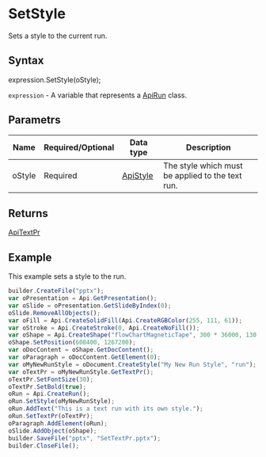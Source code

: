 # SetStyle

Sets a style to the current run.

## Syntax

expression.SetStyle(oStyle);

`expression` - A variable that represents a [ApiRun](../ApiRun.md) class.

## Parametrs

| **Name** | **Required/Optional** | **Data type** | **Description** |
| ------------- | ------------- | ------------- | ------------- |
| oStyle | Required | [ApiStyle](../../../Word/ApiStyle/ApiStyle.md) | The style which must be applied to the text run. |

## Returns

[ApiTextPr](../../ApiTextPr/ApiTextPr.md)

## Example

This example sets a style to the run.

```javascript
builder.CreateFile("pptx");
var oPresentation = Api.GetPresentation();
var oSlide = oPresentation.GetSlideByIndex(0);
oSlide.RemoveAllObjects();
var oFill = Api.CreateSolidFill(Api.CreateRGBColor(255, 111, 61));
var oStroke = Api.CreateStroke(0, Api.CreateNoFill());
var oShape = Api.CreateShape("flowChartMagneticTape", 300 * 36000, 130 * 36000, oFill, oStroke);
oShape.SetPosition(608400, 1267200);
var oDocContent = oShape.GetDocContent();
var oParagraph = oDocContent.GetElement(0);
var oMyNewRunStyle = oDocument.CreateStyle("My New Run Style", "run");
var oTextPr = oMyNewRunStyle.GetTextPr();
oTextPr.SetFontSize(30);
oTextPr.SetBold(true);
oRun = Api.CreateRun();
oRun.SetStyle(oMyNewRunStyle);
oRun.AddText("This is a text run with its own style.");
oRun.SetTextPr(oTextPr);
oParagraph.AddElement(oRun);
oSlide.AddObject(oShape);
builder.SaveFile("pptx", "SetTextPr.pptx");
builder.CloseFile();
```